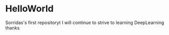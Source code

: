# HelloWorld
Sorridas's first repositoryt 
I will continue to strive to learning DeepLearning
thanks